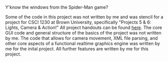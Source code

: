 Y'know the windows from the Spider-Man game?

Some of the code in this project was not written by me and was stencil for a project for CSCI 1230 at Brown University, specifically "Projects 5 & 6: Lights, Camera & Action!" All project handouts can be found [here](https://cs1230.graphics/projects). The core GUI code and general structure of the basics of the project was not written by me. The code that allows for camera movement, XML file parsing, and other core aspects of a functional realtime graphics engine was written by me for the inital project. All further features are written by me for this project.
